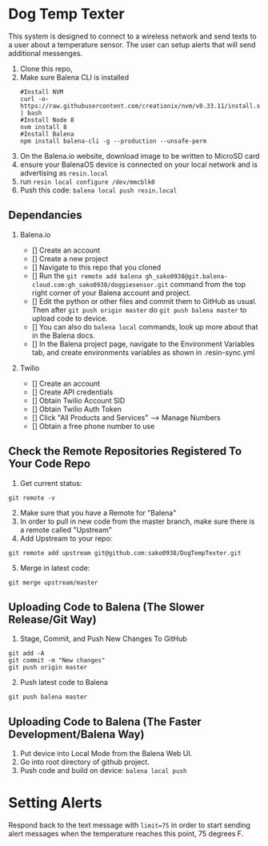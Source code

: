# Dog Temp Texter


This system is designed to connect to a wireless network and send texts to a user about a temperature sensor. The user can setup alerts that will send additional messenges.

1. Clone this repo,
2. Make sure Balena CLI is installed
	```
	#Install NVM
	curl -o- https://raw.githubusercontent.com/creationix/nvm/v0.33.11/install.sh | bash
	#Install Node 8
	nvm install 8
	#Install Balena
	npm install balena-cli -g --production --unsafe-perm
	```
3. On the Balena.io website, download image to be written to MicroSD card
3. ensure your BalenaOS device is connected on your local network and is advertising as `resin.local`
4. run `resin local configure /dev/mmcblk0`
5. Push this code: `balena local push resin.local`

## Dependancies

1. Balena.io
	- [] Create an account
	- [] Create a new project
	- [] Navigate to this repo that you cloned
	- [] Run the ```git remote add balena gh_sako0938@git.balena-cloud.com:gh_sako0938/doggiesensor.git``` command from the top right corner of your Balena account and project.
	- [] Edit the python or other files and commit them to GitHub as usual. Then after ```git push origin master``` do ```git push balena master``` to upload code to device.
	- [] You can also do ```balena local``` commands, look up more about that in the Balena docs.
	- [] In the Balena project page, navigate to the Environment Variables tab, and create environments variables as shown in .resin-sync.yml

2. Twilio
	- [] Create an account
	- [] Create API credentials
	- [] Obtain Twilio Account SID
	- [] Obtain Twilio Auth Token
	- [] Click "All Products and Services" --> Manage Numbers
	- [] Obtain a free phone number to use

## Check the Remote Repositories Registered To Your Code Repo
1. Get current status:
```
git remote -v
```
2. Make sure that you have a Remote for "Balena"
3. In order to pull in new code from the master branch, make sure there is a remote called "Upstream"
4. Add Upstream to your repo: 
```
git remote add upstream git@github.com:sako0938/DogTempTexter.git
```

5. Merge in latest code: 
```
git merge upstream/master
```

## Uploading Code to Balena (The Slower Release/Git Way)
1. Stage, Commit, and Push New Changes To GitHub
```
git add -A
git commit -m "New changes"
git push origin master
```
2. Push latest code to Balena
```
git push balena master
```

## Uploading Code to Balena (The Faster Development/Balena Way)
1. Put device into Local Mode from the Balena Web UI.
2. Go into root directory of github project.
3. Push code and build on device: ```balena local push```

# Setting Alerts
Respond back to the text message with ```limit=75``` in order to start sending alert messages when the temperature reaches this point, 75 degrees F.